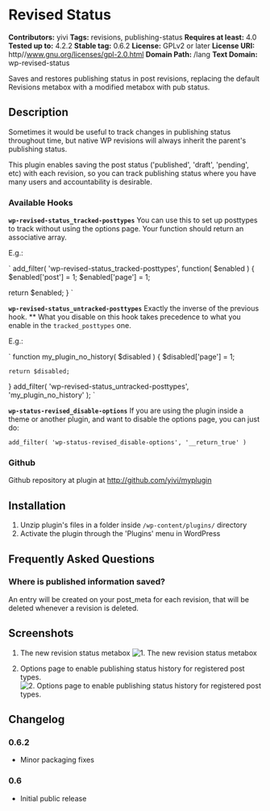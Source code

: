 # Revised Status #
**Contributors:** yivi
**Tags:** revisions, publishing-status
**Requires at least:** 4.0
**Tested up to:** 4.2.2
**Stable tag:** 0.6.2
**License:** GPLv2 or later
**License URI:** http//www.gnu.org/licenses/gpl-2.0.html
**Domain Path:** /lang
**Text Domain:** wp-revised-status

Saves and restores publishing status in post revisions, replacing the default Revisions metabox with a modified metabox with pub status.

## Description ##

Sometimes it would be useful to track changes in publishing status throughout time, but native WP revisions will always inherit the parent's publishing status.

This plugin enables saving the post status ('published', 'draft', 'pending', etc) with each revision, so you can track publishing status where you have many users and accountability is desirable.

### Available Hooks ###

**`wp-revised-status_tracked-posttypes`**
You can use this to set up posttypes to track without using the options page. Your function should return an associative array.

E.g.: 

`
 add_filter( 'wp-revised-status_tracked-posttypes', function( $enabled ) {
 $enabled['post'] = 1;
 $enabled['page'] = 1;
 
 return $enabled;
 }
`

**`wp-revised-status_untracked-posttypes`**
Exactly the inverse of the previous hook. ** What you disable on this hook takes precedence to what you enable in the `tracked_posttypes` one.

E.g.:

`
function my_plugin_no_history( $disabled ) {
    $disabled['page'] = 1;
    
    return $disabled;
}
add_filter( 'wp-revised-status_untracked-posttypes', 'my_plugin_no_history' );
`

**`wp-status-revised_disable-options`**
If you are using the plugin inside a theme or another plugin, and want to disable the options page, you can just do:

`add_filter( 'wp-status-revised_disable-options', '__return_true' )`



### Github ###
Github repository at plugin at http://github.com/yivi/myplugin

## Installation ##

1. Unzip plugin's files in a folder inside `/wp-content/plugins/` directory
1. Activate the plugin through the 'Plugins' menu in WordPress

## Frequently Asked Questions ##

### Where is published information saved? ###
An entry will be created on your post_meta for each revision, that will be deleted whenever a revision is deleted.

## Screenshots ##

1. The new revision status metabox
![1. The new revision status metabox](https://ps.w.org/revised-status/assets/screenshot-1.png)

2. Options page to enable publishing status history for registered post types.
![2. Options page to enable publishing status history for registered post types.](https://ps.w.org/revised-status/assets/screenshot-2.png)


## Changelog ##

### 0.6.2 ###
* Minor packaging fixes

### 0.6 ###
* Initial public release